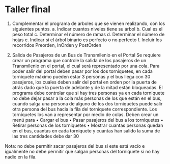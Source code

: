 # Taller final
1.   Complementar el programa de arboles que se vienen realizando, con los siguientes puntos.
  a.   Indicar cuantos niveles tiene su árbol
  b.   Cual es el peso total
  c.    Determinar el número de ramas
  d.   Determinar el número de hojas
  e.   Indicar si el árbol binario es perfecto o no perfecto
  f.    Incluir los recorridos Preorden, InOrden y PostOrden

2. Salida de Pasajeros de un Bus de Transmilenio en el Portal
  Se requiere crear un programa que controle la salida de los pasajeros de un Transmilenio en el portal, el cual será representado por una cola.
  Para poder salir del portal deben pasar por los dos torniquetes, en cada torniquete máximo pueden estar 3 personas y el bus llega con 30 pasajeros, los cuales deben salir del portal en orden por la puerta de atrás dado que la puerta de adelante y de la mitad están bloqueadas.
  El programa debe controlar que si hay tres personas ya en cada torniquete no debe dejar pasar a la cola más personas de los que están en el bus, cuando salga una persona de alguno de los dos torniquetes puede salir otra persona del bus hacia la fila del torniquete correspondiente. Los torniquetes los van a representar por medio de colas.
  Deben crear un menú para
    • Cargar el bus 
    • Pasar pasajeros del bus a los torniquetes
    • Retirar personas de los torniquetes
    • Mostrar cuantas personas quedan en el bus, cuantas en cada torniquete y cuantas han salido la suma de las tres cantidades debe dar 30

  Nota: no debe permitir sacar pasajeros del bus si este está vacío e igualmente no debe permitir que salgan personas del torniquete si no hay nadie en la fila.